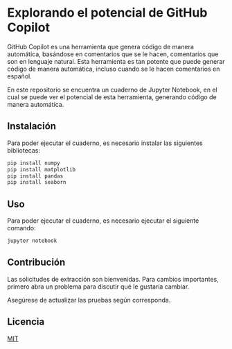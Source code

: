 # Explorando el potencial de GitHub Copilot

GitHub Copilot es una herramienta que genera código de manera automática, basándose en comentarios que se le hacen, comentarios que son en lenguaje natural. Esta herramienta es tan potente que puede generar código de manera automática, incluso cuando se le hacen comentarios en español. 

En este repositorio se encuentra un cuaderno de Jupyter Notebook, en el cual se puede ver el potencial de esta herramienta, generando código de manera automática. 

## Instalación

Para poder ejecutar el cuaderno, es necesario instalar las siguientes bibliotecas:

```bash
pip install numpy
pip install matplotlib
pip install pandas
pip install seaborn
```

## Uso

Para poder ejecutar el cuaderno, es necesario ejecutar el siguiente comando:

```bash
jupyter notebook
```

## Contribución
Las solicitudes de extracción son bienvenidas. Para cambios importantes, primero abra un problema para discutir qué le gustaría cambiar.

Asegúrese de actualizar las pruebas según corresponda.

## Licencia
[MIT](https://choosealicense.com/licenses/mit/)